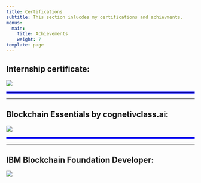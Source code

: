 ```yaml
---
title: Certifications
subtitle: This section inlucdes my certifications and achievments.
menus:
  main:
    title: Achievements
    weight: 7
template: page
---
```

## **Internship certificate:**

**<a href='https://drive.google.com/file/d/15jvVgvfrC6SEAPZ5v1AMlhTVUyVEUbdy/view?usp=drive_open&amp;usp=embed_facebook&source=ctrlq.org'><img src='https://lh3.googleusercontent.com/HrUbKw9RxnRhsiVj8C4Q-WaPWUmXGvTzPdDvpeWI3emEuGBQetGcvU3fk3U=w2400' /></a>**

**<hr style="border: 2px solid blue;" />**

- - -

## **Blockchain Essentials by** cognetivclass.ai:

<a href='https://drive.google.com/file/d/1f_3D56mTp-Hjk7gynxiknkajJQCEL2yQ/view?usp=drive_open&amp;usp=embed_facebook&source=ctrlq.org'><img src='https://lh4.googleusercontent.com/V2CyrlVuhIxOgFiEAkck6YmXoByMHRY4J6xvvTCzNWiHGXd8dxIUOECAfNE=w2400' /></a>

**<hr style="border: 2px solid blue;" />**

- - -

## IBM Blockchain Foundation Developer:

<a href='https://drive.google.com/file/d/1W0qMBLvVSayYLysESjJdQlX0y_FELkEI/view?usp=drive_open&amp;usp=embed_facebook&source=ctrlq.org'><img src='https://lh3.googleusercontent.com/HbZ4YVz_MJNUHhHg2D7V6-x5na9FbZkv8hHQcaUmh4QsWWKPZbyBaYYG8ow=w2400' /></a>
